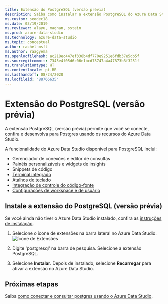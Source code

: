 ```yaml
---
title: Extensão do PostgreSQL (versão prévia)
description: Saiba como instalar a extensão PostgreSQL do Azure Data Studio, que permite que você se conecte a bancos de dados Postgres, além de consultá-los e desenvolvê-los.
ms.custom: seodec18
ms.date: 03/19/2019
ms.reviewer: alayu, maghan, sstein
ms.prod: azure-data-studio
ms.technology: azure-data-studio
ms.topic: conceptual
author: rachel-msft
ms.author: raagyema
ms.openlocfilehash: ac218ec447ef338b4df770e9251e6fdb37e5db5f
ms.sourcegitcommit: 7345e4f05d6c06e1bcd73747a4a47873b3f3251f
ms.translationtype: HT
ms.contentlocale: pt-BR
ms.lasthandoff: 08/24/2020
ms.locfileid: "88766635"
---
```

# <a name="postgresql-extension-preview"></a>Extensão do PostgreSQL (versão prévia)

A extensão PostgreSQL (versão prévia) permite que você se conecte, confira e desenvolva para Postgres usando os recursos do Azure Data Studio. 

A funcionalidade do Azure Data Studio disponível para PostgreSQL inclui:

- Gerenciador de conexões e editor de consultas
- Painéis personalizáveis e widgets de insights
- Snippets de código
- [Terminal integrado](integrated-terminal.md)
- [Atalhos de teclado](keyboard-shortcuts.md)
- [Integração de controle do código-fonte](source-control.md)
- [Configurações de workspace e de usuário](settings.md)


## <a name="install-the-postgresql-extension-preview"></a>Instale a extensão do PostgreSQL (versão prévia)

Se você ainda não tiver o Azure Data Studio instalado, confira as [instruções de instalação](./download-azure-data-studio.md?view=sql-server-ver15).

1. Selecione o ícone de extensões na barra lateral no Azure Data Studio.
   ![Ícone de Extensões](media/extensions/postgresql-extension/extensions-icon.png)

2. Digite 'postgresql' na barra de pesquisa. Selecione a extensão PostgreSQL.

3. Selecione **Instalar**. Depois de instalado, selecione **Recarregar** para ativar a extensão no Azure Data Studio.


## <a name="next-steps"></a>Próximas etapas

Saiba [como conectar e consultar postgres usando o Azure Data Studio](quickstart-postgres.md).